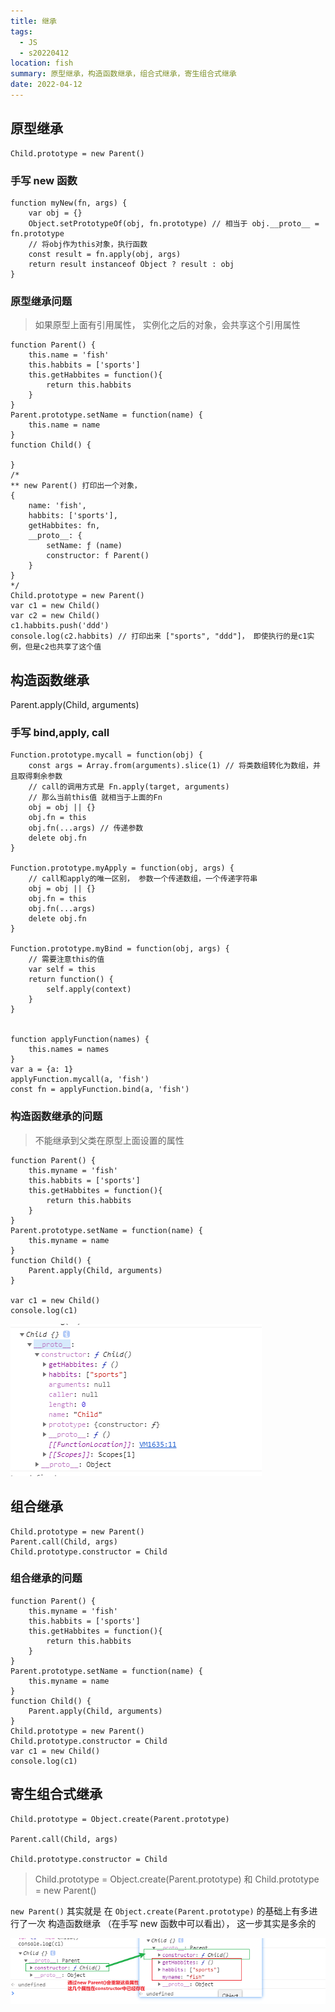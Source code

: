 ```yaml
---
title: 继承
tags:
  - JS
  - s20220412
location: fish
summary: 原型继承，构造函数继承，组合式继承，寄生组合式继承
date: 2022-04-12
---
```


## 原型继承

```
Child.prototype = new Parent()
```

### 手写 new 函数

```
function myNew(fn, args) {
    var obj = {}
    Object.setPrototypeOf(obj, fn.prototype) // 相当于 obj.__proto__ = fn.prototype
    // 将obj作为this对象，执行函数
    const result = fn.apply(obj, args)
    return result instanceof Object ? result : obj
}
```

### 原型继承问题

> 如果原型上面有引用属性， 实例化之后的对象，会共享这个引用属性

```
function Parent() {
    this.name = 'fish'
    this.habbits = ['sports']
    this.getHabbites = function(){
        return this.habbits
    }
}
Parent.prototype.setName = function(name) {
    this.name = name
}
function Child() {

}
/*
** new Parent() 打印出一个对象，
{
    name: 'fish',
    habbits: ['sports'],
    getHabbites: fn,
    __proto__: {
        setName: ƒ (name)
        constructor: f Parent()
    }
}
*/
Child.prototype = new Parent()
var c1 = new Child()
var c2 = new Child()
c1.habbits.push('ddd')
console.log(c2.habbits) // 打印出来 ["sports", "ddd"]， 即使执行的是c1实例，但是c2也共享了这个值

```

## 构造函数继承

Parent.apply(Child, arguments)

### 手写 bind,apply, call

```
Function.prototype.mycall = function(obj) {
    const args = Array.from(arguments).slice(1) // 将类数组转化为数组，并且取得剩余参数
    // call的调用方式是 Fn.apply(target, arguments)
    // 那么当前this值 就相当于上面的Fn
    obj = obj || {}
    obj.fn = this
    obj.fn(...args) // 传递参数
    delete obj.fn
}

Function.prototype.myApply = function(obj, args) {
    // call和apply的唯一区别， 参数一个传递数组，一个传递字符串
    obj = obj || {}
    obj.fn = this
    obj.fn(...args)
    delete obj.fn
}

Function.prototype.myBind = function(obj, args) {
    // 需要注意this的值
    var self = this
    return function() {
        self.apply(context)
    }
}


function applyFunction(names) {
    this.names = names
}
var a = {a: 1}
applyFunction.mycall(a, 'fish')
const fn = applyFunction.bind(a, 'fish')
```

### 构造函数继承的问题

> 不能继承到父类在原型上面设置的属性

```
function Parent() {
    this.myname = 'fish'
    this.habbits = ['sports']
    this.getHabbites = function(){
        return this.habbits
    }
}
Parent.prototype.setName = function(name) {
    this.myname = name
}
function Child() {
    Parent.apply(Child, arguments)
}

var c1 = new Child()
console.log(c1)

```

![构造函数继承的问题](./imgs/constructorExtend.png)

## 组合继承

```
Child.prototype = new Parent()
Parent.call(Child, args)
Child.prototype.constructor = Child

```

### 组合继承的问题

```
function Parent() {
    this.myname = 'fish'
    this.habbits = ['sports']
    this.getHabbites = function(){
        return this.habbits
    }
}
Parent.prototype.setName = function(name) {
    this.myname = name
}
function Child() {
    Parent.apply(Child, arguments)
}
Child.prototype = new Parent()
Child.prototype.constructor = Child
var c1 = new Child()
console.log(c1)

```

## 寄生组合式继承

```
Child.prototype = Object.create(Parent.prototype)

Parent.call(Child, args)

Child.prototype.constructor = Child

```

> Child.prototype = Object.create(Parent.prototype) 和 Child.prototype = new Parent()

`new Parent()` 其实就是 在 `Object.create(Parent.prototype)` 的基础上有多进行了一次 构造函数继承 （在手写 new 函数中可以看出）， 这一步其实是多余的

![寄生组合式继承](./imgs/extend.png)
